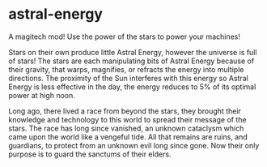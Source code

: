 # astral-energy
A magitech mod! Use the power of the stars to power your machines!

Stars on their own produce little Astral Energy, however the universe is full of stars! The stars are each 
manipulating bits of Astral Energy because of their gravity, that warps, magnifies, or refracts the energy 
into multiple directions. The proximity of the Sun interferes with this energy so Astral Energy is less 
effective in the day, the energy reduces to 5% of its optimal power at high noon.

Long ago, there lived a race from beyond the stars, they brought their knowledge and technology to this 
world to spread their message of the stars. The race has long since vanished, an unknown cataclysm which 
came upon the world like a vengeful tide. All that remains are ruins, and guardians, to protect from an 
unknown evil long since gone. Now their only purpose is to guard the sanctums of their elders.
